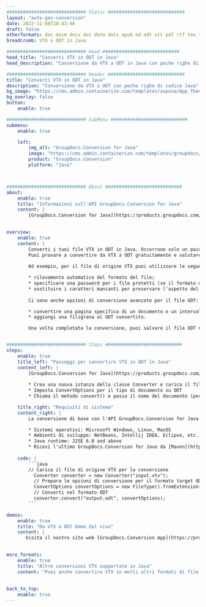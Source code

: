 ```yaml
---
############################# Static ############################
layout: "auto-gen-conversion"
date: 2022-11-08T20:43:46
draft: false
otherformats: doc docm docx dot dotm dotx epub md odt ott pdf rtf tex txt vdx vsdm vsdx vssm vssx vstm vstx vsx vtx xps
breadcrumb: VTX a ODT in Java

############################# Head ############################
head_title: "Converti VTX in ODT in Java"
head_description: "Conversione da VTX a ODT in Java con poche righe di codice. Converti oltre 160 formati di file utilizzando l'API di conversione dei documenti GroupDocs per Java"

############################# Header ############################
title: "Converti VTX in ODT in Java"
description: "Conversione da VTX a ODT con poche righe di codice Java"
bg_image: "https://cms.admin.containerize.com/templates/aspose/App_Themes/V3/images/bg/header1.png"
bg_overlay: false
button:
    enable: true

############################# SubMenu ############################
submenu:
    enable: true

    left:
        img_alt: "GroupDocs.Conversion for Java"
        image: "https://cms.admin.containerize.com/templates/groupdocs/images/product-logos/90x90-noborder/groupdocs-conversion-java.png"
        product: "GroupDocs.Conversion"
        platform: "Java"



############################# About ############################
about:
    enable: true
    title: "Informazioni sull'API GroupDocs.Conversion for Java"
    content: |
        [GroupDocs.Conversion for Java](https://products.groupdocs.com/conversion/java/) è un'API di conversione di formati di file avanzata per la conversione tra formati di immagini e documenti popolari come Microsoft Office, OpenDocument, PDF, HTML, e-mail, CAD. e molto altro ancora con poche righe di codice. L'API nativa rileva automaticamente i formati dei documenti originali e offre molte opzioni per personalizzare i documenti convertiti. Insieme alla funzione di estrazione delle informazioni da un documento, supporta anche la memorizzazione nella cache dei risultati della conversione sul disco locale per impostazione predefinita. Tuttavia, qualsiasi tipo di archiviazione della cache può essere supportato implementando le interfacce appropriate: Amazon S3, Dropbox, Google Drive, Windows Azure, Reddis o qualsiasi altro.
    

overview:
    enable: true
    content: |
        Converti i tuoi file VTX in ODT in Java. Occorrono solo un paio di righe di codice Java su qualsiasi piattaforma di tua scelta, come Windows, Linux, macOS.
        Puoi provare a convertire da VTX a ODT gratuitamente e valutare la qualità dei risultati della conversione. Insieme a semplici script di conversione file, puoi provare opzioni più sofisticate per caricare il file sorgente VTX e memorizzare l'output ODT. 
        
        Ad esempio, per il file di origine VTX puoi utilizzare le seguenti opzioni di caricamento:

        * rilevamento automatico del formato del file;
        * specificare una password per i file protetti (se il formato del file lo supporta);
        * sostituire i caratteri mancanti per preservare l'aspetto del documento.
        
        Ci sono anche opzioni di conversione avanzate per il file ODT:

        * convertire una pagina specifica di un documento o un intervallo di pagine;
        * aggiungi una filigrana al ODT convertito.

        Una volta completata la conversione, puoi salvare il file ODT nel tuo percorso file locale o in qualsiasi archivio di terze parti come FTP, Amazon S3, Google Drive, Dropbox ecc. Nota: per convertire VTX a ODT, non è necessario installare alcun software aggiuntivo, come MS Office, Open Office, Adobe Acrobat Reader ecc.


############################# Steps ############################
steps:
    enable: true
    title_left: "Passaggi per convertire VTX in ODT in Java"
    content_left: |
        [GroupDocs.Conversion for Java](https://products.groupdocs.com/conversion/java/) consente agli sviluppatori di convertire facilmente il file VTX in ODT con poche righe di codice.
        
        * Crea una nuova istanza della classe Converter e carica il file VTX con il percorso completo
        * Imposta ConvertOptions per il tipo di documento su ODT
        * Chiama il metodo convert() e passa il nome del documento (percorso completo) e il formato (ODT) come parametro

    title_right: "Requisiti di sistema"
    content_right: |
        La conversione di base con l'API GroupDocs.Conversion for Java può essere eseguita con poche righe di codice. Le nostre API sono supportate su tutte le principali piattaforme e sistemi operativi. Prima di eseguire il codice seguente, assicurati di avere i seguenti prerequisiti installati sul tuo sistema.

        * Sistemi operativi: Microsoft Windows, Linux, MacOS
        * Ambienti di sviluppo: NetBeans, Intellij IDEA, Eclipse, etc.
        * Java runtime: J2SE 6.0 and above
        * Ricevi l'ultimo GroupDocs.Conversion for Java da [Maven](https://repository.groupdocs.com/webapp/#/artifacts/browse/tree/General/repo/com/groupdocs/groupdocs-conversion)
         
    code: |
        ```java    
        // Carica il file di origine VTX per la conversione
          Converter converter = new Converter("input.vtx");
          // Prepara le opzioni di conversione per il formato target ODT
          ConvertOptions convertOptions = new FileType().fromExtension("odt").getConvertOptions();
          // Converti nel formato ODT
          converter.convert("output.odt", convertOptions);
        ```

demos:
    enable: true
    title: "Da VTX a ODT Demo dal vivo"
    content: |
       Visita il nostro sito web [GroupDocs.Conversion App](https://products.groupdocs.app/conversion/family) e prova subito la conversione da VTX a ODT. La demo gratuita ha i seguenti vantaggi
          

more_formats:
    enable: true
    title: "Altre conversioni VTX supportate in Java"
    content: "Puoi anche convertire VTX in molti altri formati di file. Si prega di consultare l'elenco di seguito."
       
       
back_to_top:
    enable: true
---
```

